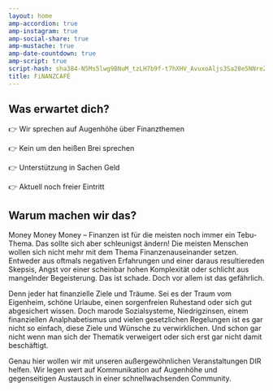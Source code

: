 ```yaml
---
layout: home
amp-accordion: true
amp-instagram: true
amp-social-share: true
amp-mustache: true
amp-date-countdown: true
amp-script: true
script-hash: sha384-N5Ms5lwg9BNuM_tzLH7b9f-t7hXHV_AvuxoAljs3Sa28e5NNreZUjjJvHFZBaGsD
title: FiNANZCAFÉ
---
```


## Was erwartet dich?

👉 Wir sprechen auf Augenhöhe über Finanzthemen

👉 Kein um den heißen Brei sprechen

👉 Unterstützung in Sachen Geld

👉 Aktuell noch freier Eintritt


## Warum machen wir das?

Money Money Money – Finanzen ist für die meisten noch immer ein Tebu-Thema. Das sollte sich aber schleunigst ändern!  Die meisten Menschen wollen sich nicht mehr mit dem Thema Finanzenauseinander setzen.
Entweder aus oftmals negativen Erfahrungen und einer daraus resultiereden Skepsis, Angst vor einer scheinbar hohen Komplexität oder schlicht aus mangelnder Begeisterung. Das ist schade. Doch vor allem ist das gefährlich.

Denn jeder hat finanzielle Ziele und Träume. Sei es der Traum vom Eigenheim, schöne Urlaube, einen sorgenfreien Ruhestand oder sich gut abgesichert wissen. 
Doch marode Sozialsysteme, Niedrigzinsen, einem finanziellen Analphabetismus und vielen gesetzlichen Regelungen ist es gar nicht so einfach, diese Ziele und Wünsche zu verwirklichen. Und schon gar nicht wenn man sich der Thematik verweigert oder sich erst gar nicht damit beschäftigt. 

Genau hier wollen wir mit unseren außergewöhnlichen Veranstaltungen DIR helfen. Wir legen wert auf Kommunikation auf Augenhöhe und gegenseitigen Austausch in einer schnellwachsenden Community.

